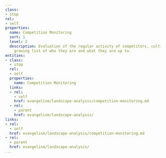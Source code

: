 ```yaml
---
class:
- stop
rel:
- self
properties:
  name: Competition Monitoring
  sort: 1
  level: 2
  description: Evaluation of the regular activity of competitors, cultivating an ever
    growing list of who they are and what they are up to.
entities:
- class:
  - stop
  rel:
  - self
  properties:
    name: Competition Monitoring
  links:
  - rel:
    - self
    href: evangelism/landscape-analysis/competition-monitoring.md
  - rel:
    - parent
    href: evangelism/landscape-analysis/
links:
- rel:
  - self
  href: evangelism/landscape-analysis/competition-monitoring.md
- rel:
  - parent
  href: evangelism/landscape-analysis/
...
```


